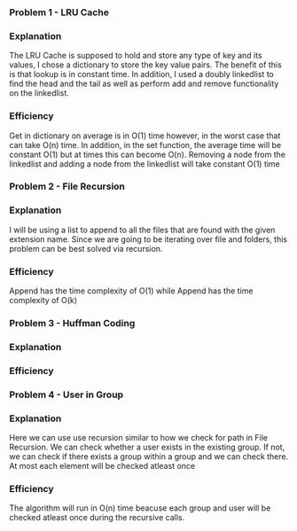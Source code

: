 ### Problem 1 - LRU Cache

### Explanation

The LRU Cache is supposed to hold and store any type of key and its values, I chose a dictionary to store the key value pairs. The benefit of this is that lookup is in constant time. In addition, I used a doubly linkedlist to find the head and the tail as well as perform add and remove functionality on the linkedlist.

### Efficiency

Get in dictionary on average is in O(1) time however, in the worst case that can take O(n) time. In addition, in the set function, the average time will be constant O(1) but at times this can become O(n). Removing a node from the linkedlist and adding a node from the linkedlist will take constant O(1) time

### Problem 2 - File Recursion

### Explanation

I will be using a list to append to all the files that are found with the given extension name. Since we are going to be iterating over file and folders, this problem can be best solved via recursion. 

### Efficiency

Append has the time complexity of O(1) while Append has the time complexity of O(k)

### Problem 3 - Huffman Coding

### Explanation

### Efficiency



### Problem 4 - User in Group

### Explanation

Here we can use use recursion similar to how we check for path in File Recursion. We can check whether a user exists in the existing group. If not, we can check if there exists a group within a group and we can check there. At most each element will be checked atleast once

### Efficiency

The algorithm will run in O(n) time beacuse each group and user will be checked atleast once during the recursive calls.



